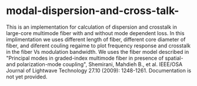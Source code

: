 # modal-dispersion-and-cross-talk-
This is an implementation for calculation of dispersion and crosstalk
in large-core multimode fiber with and without mode dependent loss. In
this implimentation we uses different length of fiber, different core
diameter of fiber, and diferent couling regaime to plot frequency
response and crosstalk in the fiber Vs modulation bandwidth.  We uses
the fiber model described in "Principal modes in
graded-index multimode fiber in presence of spatial-and
polarization-mode coupling", Shemirani, Mahdieh B., et al. IEEE/OSA
Journal of Lightwave Technology 27.10 (2009): 1248-1261. Documentation
is not yet provided.
